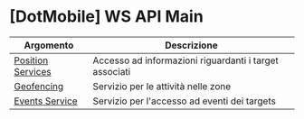 # [DotMobile] WS API Main


| Argomento                                             | Descrizione                                                  |
| ----------------------------------------------------- | ------------------------------------------------------------ |
| [Position Services](https://github.com/DOTMobileDev/ApisWiki/tree/main/01-positioonservices)            | Accesso ad informazioni riguardanti i target associati       |
| [Geofencing](https://github.com/DOTMobileDev/ApisWiki/tree/main/02-geofencing)                         | Servizio per le attività nelle zone                          |
| [Events Service](https://github.com/DOTMobileDev/ApisWiki/tree/main/03-eventsservice)                  | Servizio per l'accesso ad eventi dei targets                 |

